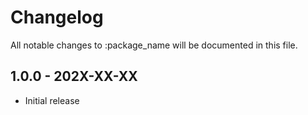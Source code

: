 # Changelog

All notable changes to :package_name will be documented in this file.

## 1.0.0 - 202X-XX-XX

- Initial release
